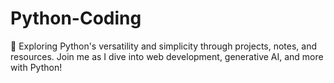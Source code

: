 # Python-Coding
🐍 Exploring Python's versatility and simplicity through projects, notes, and resources. Join me as I dive into web development, generative AI, and more with Python!
